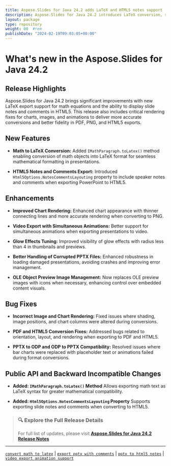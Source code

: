 ```yaml
---
title: Aspose.Slides for Java 24.2 adds LaTeX and HTML5 notes support
description: Aspose.Slides for Java 24.2 introduces LaTeX conversion, slide notes in HTML5, chart enhancements, and improved video export animations.
layout: package
type: repository
weight: 00	#rem
publishDate: "2024-02-19T09:03:05+00:00"
---
```


# What's new in the Aspose.Slides for Java 24.2

## Release Highlights

Aspose.Slides for Java 24.2 brings significant improvements with new LaTeX export support for math equations and the ability to display slide notes and comments in HTML5. This release also includes critical rendering fixes for charts, images, and animations to deliver more accurate conversions and better fidelity in PDF, PNG, and HTML5 exports.

## New Features

- **Math to LaTeX Conversion:**
  Added `IMathParagraph.toLatex()` method enabling conversion of math objects into LaTeX format for seamless mathematical formatting in presentations.

- **HTML5 Notes and Comments Export:**
  Introduced `Html5Options.NotesCommentsLayouting` property to include speaker notes and comments when exporting PowerPoint to HTML5.

## Enhancements

- **Improved Chart Rendering:**
  Enhanced chart appearance with thinner connecting lines and more accurate rendering when converting to PNG.

- **Video Export with Simultaneous Animations:**
  Better support for simultaneous animations when exporting presentations to video.

- **Glow Effects Tuning:**
  Improved visibility of glow effects with radius less than 4 in thumbnails and previews.

- **Better Handling of Corrupted PPTX Files:**
  Enhanced robustness in loading damaged presentations, avoiding crashes and improving error management.

- **OLE Object Preview Image Management:**
  Now replaces OLE preview images with icons when necessary, enhancing control over embedded content visuals.

## Bug Fixes

- **Incorrect Image and Chart Rendering:**
  Fixed issues where shading, image positions, and chart columns were altered during conversions.

- **PDF and HTML5 Conversion Fixes:**
  Addressed bugs related to orientation, layout, and rendering when exporting to PDF and HTML5.

- **PPTX to ODP and ODP to PPTX Compatibility:**
  Resolved issues where bar charts were replaced with placeholder text or animations failed during format conversions.

## Public API and Backward Incompatible Changes

- **Added: `IMathParagraph.toLatex()` Method**
  Allows exporting math text as LaTeX syntax for greater mathematical compatibility.

- **Added: `Html5Options.NotesCommentsLayouting` Property**
  Supports exporting slide notes and comments when converting to HTML5.

> ### 🔍 Explore the Full Release Details
>
> For full list of updates, please visit **[Aspose.Slides for Java 24.2 Release Notes](https://releases.aspose.com/slides/java/release-notes/2024/aspose-slides-for-java-24-2-release-notes/)**

---

[`convert math to latex`](https://search.aspose.com/q/convert-math-to-latex.html) | [`export pptx with comments`](https://search.aspose.com/q/export-pptx-with-comments.html) | [`pptx to html5 notes`](https://search.aspose.com/q/pptx-to-html5-notes.html) | [`video export animation support`](https://search.aspose.com/q/video-export-animation-support.html)
